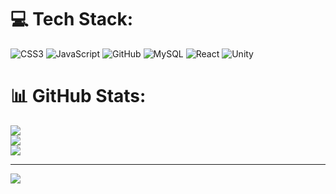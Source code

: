 
# 💻 Tech Stack:
![CSS3](https://img.shields.io/badge/css3-%231572B6.svg?style=for-the-badge&logo=css3&logoColor=white) ![JavaScript](https://img.shields.io/badge/javascript-%23323330.svg?style=for-the-badge&logo=javascript&logoColor=%23F7DF1E) ![GitHub](https://img.shields.io/badge/github-%23121011.svg?style=for-the-badge&logo=github&logoColor=white) ![MySQL](https://img.shields.io/badge/mysql-4479A1.svg?style=for-the-badge&logo=mysql&logoColor=white) ![React](https://img.shields.io/badge/react-%2320232a.svg?style=for-the-badge&logo=react&logoColor=%2361DAFB) ![Unity](https://img.shields.io/badge/unity-%23000000.svg?style=for-the-badge&logo=unity&logoColor=white)
# 📊 GitHub Stats:
![](https://github-readme-stats.vercel.app/api?username=nyannncatt&theme=tokyonight&hide_border=false&include_all_commits=true&count_private=false)<br/>
![](https://github-readme-streak-stats.herokuapp.com/?user=nyannncatt&theme=tokyonight&hide_border=false)<br/>
![](https://github-readme-stats.vercel.app/api/top-langs/?username=nyannncatt&theme=tokyonight&hide_border=false&include_all_commits=true&count_private=false&layout=compact)

---
[![](https://visitcount.itsvg.in/api?id=nyannncatt&icon=0&color=0)](https://visitcount.itsvg.in)

<!-- Proudly created with GPRM ( https://gprm.itsvg.in ) -->
